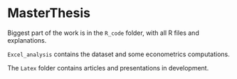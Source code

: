 # MasterThesis

Biggest part of the work is in the `R_code` folder, with all R files and explanations. 

`Excel_analysis` contains the dataset and some econometrics computations.

The `Latex` folder contains articles and presentations in development.
